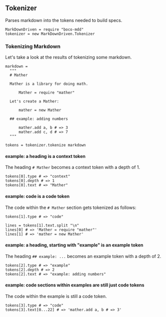 ## Tokenizer

Parses markdown into the tokens needed to build specs.

    MarkDownDriven = require "boco-mdd"
    tokenizer = new MarkDownDriven.Tokenizer

### Tokenizing Markdown

Let's take a look at the results of tokenizing some markdown.

    markdown =
      """
      # Mather

      Mather is a library for doing math.

          Mather = require "mather"

      Let's create a Mather:

          mather = new Mather

      ## example: adding numbers

          mather.add a, b # => 3
          mather.add c, d # => 7
      """

    tokens = tokenizer.tokenize markdown

#### example: a heading is a context token

The heading `# Mather` becomes a context token with a depth of 1.

    tokens[0].type # => "context"
    tokens[0].depth # => 1
    tokens[0].text # => "Mather"

#### example: code is a code token

The code within the `# Mather` section gets tokenized as follows:

    tokens[1].type # => "code"

    lines = tokens[1].text.split "\n"
    lines[0] # => 'Mather = require "mather"'
    lines[1] # => 'mather = new Mather'

#### example: a heading, starting with "example" is an example token

The heading `## example: ...` becomes an example token with a depth of 2.

    tokens[2].type # => "example"
    tokens[2].depth # => 2
    tokens[2].text # => "example: adding numbers"

#### example: code sections within examples are still just code tokens

The code within the example is still a code token.

    tokens[3].type # => "code"
    tokens[3].text[0...22] # => 'mather.add a, b # => 3'
